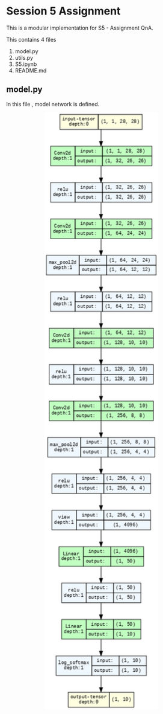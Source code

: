 # Session 5 Assignment

This is a modular implementation for S5 - Assignment QnA.

This contains 4 files 
1. model.py
2. utils.py
3. S5.ipynb
4. README.md

## model.py

In this file , model network is defined. 
<p align="center">
 <img src="./plots/model_.png" alt="Drawing", width=60%>
</p>
